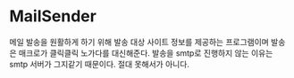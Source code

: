 # MailSender
메일 발송을 원활하게 하기 위해 발송 대상 사이트 정보를 제공하는 프로그램이며 발송은 매크로가 클릭클릭 노가다를 대신해준다. 발송을 smtp로 진행하지 않는 이유는 smtp 서버가 그지같기 때문이다. 절대 못해서가 아니다.
